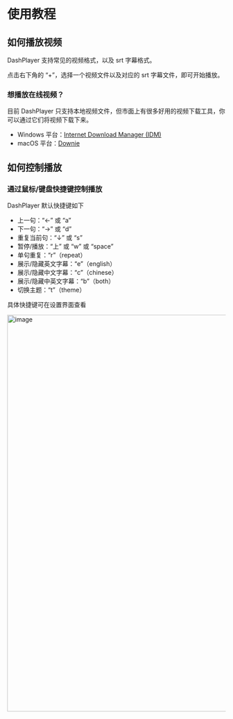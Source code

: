 # 使用教程

## 如何播放视频

DashPlayer 支持常见的视频格式，以及 srt 字幕格式。

点击右下角的 “+”，选择一个视频文件以及对应的 srt 字幕文件，即可开始播放。

### 想播放在线视频？

目前 DashPlayer 只支持本地视频文件，但市面上有很多好用的视频下载工具，你可以通过它们将视频下载下来。

-   Windows 平台：[Internet Download Manager (IDM)](https://www.internetdownloadmanager.com/)
-   macOS 平台：[Downie](https://software.charliemonroe.net/downie/)

## 如何控制播放

### 通过鼠标/键盘快捷键控制播放

DashPlayer 默认快捷键如下

-   上一句：“←” 或 “a”
-   下一句：“→” 或 “d”
-   重复当前句：“↓” 或 “s”
-   暂停/播放：“上” 或 “w” 或 “space”
-   单句重复：“r”（repeat）
-   展示/隐藏英文字幕：“e”（english）
-   展示/隐藏中文字幕：“c”（chinese）
-   展示/隐藏中英文字幕：“b”（both）
-   切换主题：“t”（theme）

具体快捷键可在设置界面查看

<img width="912" alt="image" src="https://github.com/solidSpoon/DashPlayer/assets/39454841/2b869c73-000d-45cb-9914-2bf2e7147e8f"/>

